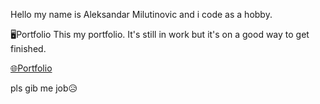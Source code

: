 Hello my name is Aleksandar Milutinovic and i code as a hobby.

🖥️Portfolio
This my portfolio. It's still in work but it's on a good way to get finished.

[🌐Portfolio](https://miludotexe.github.io)

pls gib me job😥
